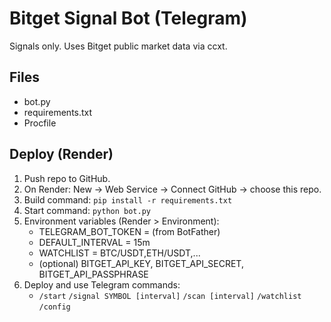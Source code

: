# Bitget Signal Bot (Telegram)

Signals only. Uses Bitget public market data via ccxt.

## Files
- bot.py
- requirements.txt
- Procfile

## Deploy (Render)
1. Push repo to GitHub.
2. On Render: New → Web Service → Connect GitHub → choose this repo.
3. Build command: `pip install -r requirements.txt`
4. Start command: `python bot.py`
5. Environment variables (Render > Environment):
   - TELEGRAM_BOT_TOKEN = (from BotFather)
   - DEFAULT_INTERVAL = 15m
   - WATCHLIST = BTC/USDT,ETH/USDT,...
   - (optional) BITGET_API_KEY, BITGET_API_SECRET, BITGET_API_PASSPHRASE
6. Deploy and use Telegram commands:
   - `/start` `/signal SYMBOL [interval]` `/scan [interval]` `/watchlist` `/config`
